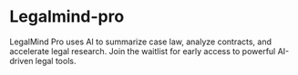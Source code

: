 # Legalmind-pro
LegalMind Pro uses AI to summarize case law, analyze contracts, and accelerate legal research. Join the waitlist for early access to powerful AI-driven legal tools.
